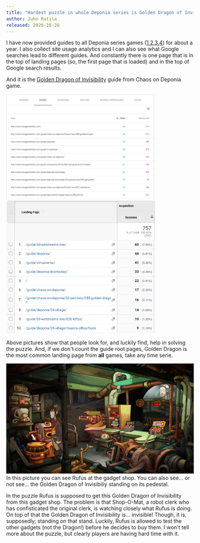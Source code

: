 ```yaml
---
title: "Hardest puzzle in whole Deponia series is Golden Dragon of Invisibility"
author: Juho Rutila
released: 2020-10-28
---
```


I have now provided guides to all Deponia series games ([1](https://nicegamehints.com/guide/deponia/),[2](https://nicegamehints.com/guide/chaos-on-deponia/),[3](https://nicegamehints.com/guide/goodbye-deponia/),[4](https://nicegamehints.com/guide/deponia-doomsday/)) for about a year.
I also collect site usage analytics and I can also see what Google searches lead to different guides. And constantly there is one page that is in the top of landing pages (so, the first page that is loaded) and in the top of Google search results.

And it is the [Golden Dragon of Invisibility](http://www.nicegamehints.com/guide/chaos-on-deponia/02-part-two/055-golden-dragon) guide from Chaos on Deponia game.
<p>
<img src="https://github.com/nice-game-hints/blog/raw/master/google_search_performance.png" width="400" />
<img src="https://github.com/nice-game-hints/blog/raw/master/google_analytics_landing_page.png" width="400" />
</p>

Above pictures show that people look for, and luckily find, help in solving the puzzle. And, if we don't count the guide root pages, Golden Dragon is the most common landing page from **all** games, take any time serie.

![Rufus and the Golden Dragon of Invisibility](https://github.com/nice-game-hints/blog/raw/master/rufus_golden_dragon.png)
In this picture you can see Rufus at the gadget shop. You can also see... or not see... the Golden Dragon of Invisibiliy standing on its pedestal.

In the puzzle Rufus is supposed to get this Golden Dragon of Invisibility from this gadget shop. The problem is that Shop-O-Mat, a robot clerk who has confisticated the original clerk, is watching closely what Rufus is doing. On top of that the Golden Dragon of Invisibility is... invisible! Though, it is, supposedly, standing on that stand.
Luckily, Rufus is allowed to test the other gadgets (not the Dragon!) before he decides to buy them. I won't tell more about the puzzle, but clearly players are having hard time with it.
